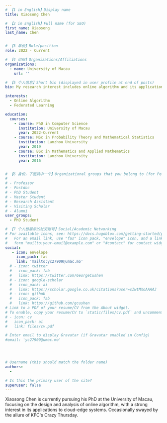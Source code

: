 ```yaml
---
# 【1 in English】Display name 
title: Xiaosong Chen

# 【2 in English】Full name (for SEO)
first_name: Xiaosong
last_name: Chen


# 【3 年份】Role/position
role: 2022 - Current

# 【4 组织】Organizations/Affiliations
organizations:
  - name: University of Macau
    url: ''

# 【5 个人信息】Short bio (displayed in user profile at end of posts)
bio: My research interest includes online algorithm and its application to cloud-edge systems.

interests:
  - Online Algorithm
  - Federated Learning

education:
  courses:
    - course: PhD in Computer Science
      institution: University of Macau
      year: 2022-Current
    - course: MSc in Probability Theory and Mathematical Statistics
      institution: Lanzhou University
      year: 2019
    - course: BSc in Mathematics and Applied Mathematics
      institution: Lanzhou University
      year: 2016


# 【6 身份，下面其中一个】Organizational groups that you belong to (for People widget)
#  
# - Professor
# - Postdoc
# - PhD Student
# - Master Student
# - Research Assistant
# - Visiting Scholar
# - Alumni
user_groups:
  - PhD Student

# 【7 个人想展示的社交账号】Social/Academic Networking
# For available icons, see: https://docs.hugoblox.com/getting-started/page-builder/#icons
#   For an email link, use "fas" icon pack, "envelope" icon, and a link in the
#   form "mailto:your-email@example.com" or "#contact" for contact widget.
social:
   - icon: envelope
     icon_pack: fas
     link: 'mailto:yc27909@umac.mo'
  # - icon: twitter
  #   icon_pack: fab
  #   link: https://twitter.com/GeorgeCushen
  # - icon: google-scholar
  #   icon_pack: ai
  #   link: https://scholar.google.co.uk/citations?user=sIwtMXoAAAAJ
  # - icon: github
  #   icon_pack: fab
  #   link: https://github.com/gcushen
# Link to a PDF of your resume/CV from the About widget.
# To enable, copy your resume/CV to `static/files/cv.pdf` and uncomment the lines below.
# - icon: cv
#   icon_pack: ai
#   link: files/cv.pdf

# Enter email to display Gravatar (if Gravatar enabled in Config)
#email: 'yc27909@umac.mo'



  
# Username (this should match the folder name)
authors:
  - 

# Is this the primary user of the site?
superuser: false
---
```


Xiaosong Chen is currently pursuing his PhD at the University of Macau, focusing on the design and analysis of online algorithm, with a strong interest in its applications to cloud-edge systems. Occasionally swayed by the allure of KFC's Crazy Thursday.